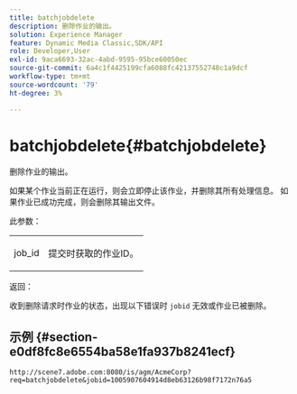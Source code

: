```yaml
---
title: batchjobdelete
description: 删除作业的输出。
solution: Experience Manager
feature: Dynamic Media Classic,SDK/API
role: Developer,User
exl-id: 9aca6693-32ac-4abd-9595-95bce60050ec
source-git-commit: 6a4c1f4425199cfa6088fc42137552748c1a9dcf
workflow-type: tm+mt
source-wordcount: '79'
ht-degree: 3%

---
```


# batchjobdelete{#batchjobdelete}

删除作业的输出。

如果某个作业当前正在运行，则会立即停止该作业，并删除其所有处理信息。 如果作业已成功完成，则会删除其输出文件。

此参数：

<table id="simpletable_AACB976615FF4888A0816328DC48DCA3"> 
 <tr class="strow"> 
  <td class="stentry"> <p><span class="codeph"> job_id</span> </p> </td> 
  <td class="stentry"> <p>提交时获取的作业ID。 </p></td> 
 </tr> 
</table>

返回：

收到删除请求时作业的状态，出现以下错误时 `jobid` 无效或作业已被删除。

## 示例 {#section-e0df8fc8e6554ba58e1fa937b8241ecf}

`http://scene7.adobe.com:8080/is/agm/AcmeCorp?req=batchjobdelete&jobid=1005907604914d8eb63126b98f7172n76a5`
